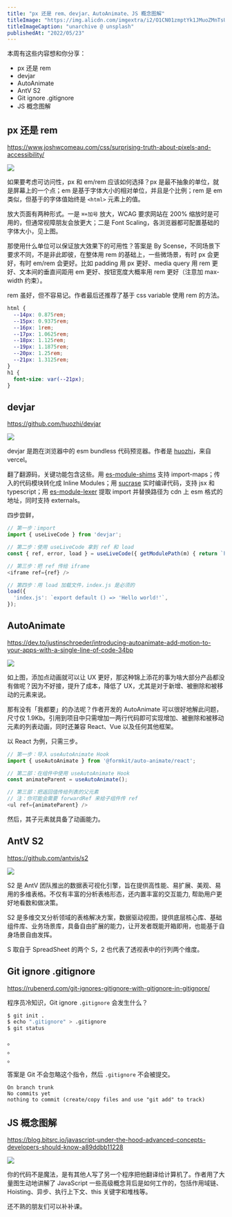 ```yaml
---
title: "px 还是 rem、devjar、AutoAnimate、JS 概念图解"
titleImage: "https://img.alicdn.com/imgextra/i2/O1CN01zmptYk1JMuoZMnTsU_!!6000000001015-0-tps-1620-1080.jpg"
titleImageCaption: "unarchive @ unsplash"
publishedAt: "2022/05/23"
---
```


本周有这些内容想和你分享：

- px 还是 rem
- devjar
- AutoAnimate
- AntV S2
- Git ignore .gitignore
- JS 概念图解

## px 还是 rem
https://www.joshwcomeau.com/css/surprising-truth-about-pixels-and-accessibility/

![](https://img.alicdn.com/imgextra/i3/O1CN01rDBWuB1m3KjrLjsAR_!!6000000004898-1-tps-679-366.gif)

如果要考虑可访问性，px 和 em/rem 应该如何选择？px 是最不抽象的单位，就是屏幕上的一个点；em 是基于字体大小的相对单位，并且是个比例；rem 是 em 类似，但基于的字体值始终是 `<html>` 元素上的值。

放大页面有两种形式。一是 `⌘+加号` 放大，WCAG 要求网站在 200% 缩放时是可用的，但通常视障朋友会放更大；二是 Font Scaling，各浏览器都可配置基础的字体大小，见上图。

那使用什么单位可以保证放大效果下的可用性？答案是 By Scense，不同场景下要求不同，不是非此即彼，在整体用 rem 的基础上，一些微场景，有时 px 会更好，有时 em/rem 会更好。比如 padding 用 px 更好、media query 用 rem 更好、文本间的垂直间距用 em 更好、按钮宽度大概率用 rem 更好（注意加 max-width 约束）。

rem 虽好，但不容易记。作者最后还推荐了基于 css variable 使用 rem 的方法。

```css
html {
  --14px: 0.875rem;
  --15px: 0.9375rem;
  --16px: 1rem;
  --17px: 1.0625rem;
  --18px: 1.125rem;
  --19px: 1.1875rem;
  --20px: 1.25rem;
  --21px: 1.3125rem;
}
h1 {
  font-size: var(--21px);
}
```

## devjar
https://github.com/huozhi/devjar

![](https://img.alicdn.com/imgextra/i1/O1CN01yCh7oF1QBeNnyZAtg_!!6000000001938-0-tps-1410-968.jpg)

devjar 是跑在浏览器中的 esm bundless 代码预览器。作者是 [huozhi](https://github.com/huozhi)，来自 vercel。

翻了翻源码，关键功能包含这些。用 [es-module-shims](https://github.com/guybedford/es-module-shims) 支持 import-maps；传入的代码模块转化成 Inline Modules；用 [sucrase](https://github.com/alangpierce/sucrase) 实时编译代码，支持 jsx 和 typescript；用 [es-module-lexer](https://github.com/guybedford/es-module-lexer) 提取 import 并替换路径为 cdn 上 esm 格式的地址，同时支持 externals。

四步尝鲜，

```ts
// 第一步：import
import { useLiveCode } from 'devjar';

// 第二步：使用 useLiveCode 拿到 ref 和 load
const { ref, error, load } = useLiveCode({ getModulePath(m) { return `https://cdn.skypack.dev/${m}` } });

// 第三步：把 ref 传给 iframe
<iframe ref={ref} />

// 第四步：用 load 加载文件，index.js 是必须的
load({
  'index.js': `export default () => 'Hello world!'`,
});
```

## AutoAnimate
https://dev.to/justinschroeder/introducing-autoanimate-add-motion-to-your-apps-with-a-single-line-of-code-34bp

![](https://img.alicdn.com/imgextra/i4/O1CN01ruXCRW1PIgrCHVOat_!!6000000001818-1-tps-568-216.gif)

如上图，添加点动画就可以让 UX 更好，那这种锦上添花的事为啥大部分产品都没有做呢？因为不好接，提升了成本，降低了 UX，尤其是对于新增、被删除和被移动的元素来说。

那有没有「我都要」的办法呢？作者开发的 AutoAnimate 可以很好地解此问题，尺寸仅 1.9Kb。引用到项目中只需增加一两行代码即可实现增加、被删除和被移动元素的列表动画，同时还兼容 React、Vue 以及任何其他框架。

以 React 为例，只需三步。

```ts
// 第一步：导入 useAutoAnimate Hook
import { useAutoAnimate } from '@formkit/auto-animate/react';

// 第二部：在组件中使用 useAutoAnimate Hook
const animateParent = useAutoAnimate();

// 第三部：把返回值传给列表的父元素
// 注：你可能会需要 forwardRef 来给子组件传 ref
<ul ref={animateParent} />
```

然后，其子元素就具备了动画能力。

## AntV S2
https://github.com/antvis/s2

![](https://img.alicdn.com/imgextra/i3/O1CN01S1vPOz1XTEuA3LvQz_!!6000000002924-0-tps-1161-784.jpg)

S2 是 AntV 团队推出的数据表可视化引擎，旨在提供高性能、易扩展、美观、易用的多维表格。不仅有丰富的分析表格形态，还内置丰富的交互能力, 帮助用户更好地看数和做决策。

S2 是多维交叉分析领域的表格解决方案，数据驱动视图，提供底层核心库、基础组件库、业务场景库，具备自由扩展的能力，让开发者既能开箱即用，也能基于自身场景自由发挥。

S 取自于 SpreadSheet 的两个 S，2 也代表了透视表中的行列两个维度。

## Git ignore .gitignore
https://rubenerd.com/git-ignores-gitignore-with-gitignore-in-gitignore/

程序员冷知识，Git ignore `.gitignore` 会发生什么？

```bash
$ git init .
$ echo ".gitignore" > .gitignore
$ git status
```

。<br />
。<br />
。<br />

答案是 Git 不会忽略这个指令，然后 `.gitignore` 不会被提交。

```
On branch trunk
No commits yet
nothing to commit (create/copy files and use "git add" to track)
```

## JS 概念图解
https://blog.bitsrc.io/javascript-under-the-hood-advanced-concepts-developers-should-know-a89ddbb11228

![](https://img.alicdn.com/imgextra/i1/O1CN01lpfYXf226ZOCkrp7D_!!6000000007071-1-tps-600-366.gif)

你的代码不是魔法，是有其他人写了另一个程序把他翻译给计算机了。作者用了大量图生动地讲解了 JavaScript 一些高级概念背后是如何工作的，包括作用域链、Hoisting、异步、执行上下文、this 关键字和堆栈等。

还不熟的朋友们可以补补课。
